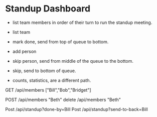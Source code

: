 Standup Dashboard
=================

* list team members in order of their turn to run the standup meeting.

* list team
* mark done, send from top of queue to bottom.
* add person
* skip person, send from middle of the queue to the bottom.
* skip, send to bottom of queue.
* counts, statistics, are a different path.


GET /api/members
["Bill","Bob","Bridget"]

POST /api/members
"Beth"
delete /api/members
"Beth"

Post /api/standup?done-by=Bill
Post /api/standup?send-to-back=Bill